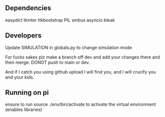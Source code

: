 ## Dependencies
easydict
tkinter
ttkbootstrap
PIL
smbus
asyncio
bleak


## Developers
Update SIMULATION in globals.py to change simulation mode

For fucks sakes plz make a branch off dev and add your changes there and then merge. DONOT push to main or dev. 

And if I catch you using github upload I will find you, and I will crucify you and your kids.

## Running on pi
ensure to run source ./env/bin/activate to activate the virtual environment (enables libraries)